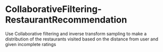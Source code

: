 # CollaborativeFiltering-RestaurantRecommendation
Use Collaborative filtering and inverse transform sampling to make a distribution of the restaurants visited based on the distance from user and given incomplete ratings
